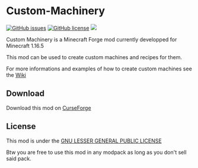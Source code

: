 # Custom-Machinery

[![GitHub issues](https://img.shields.io/github/issues/Frinn38/Custom-Machinery?style=flat-square)](https://github.com/Frinn38/Custom-Machinery/issues)
[![GitHub license](https://img.shields.io/github/license/Frinn38/Custom-Machinery?color=0690ff&style=flat-square)](https://github.com/Frinn38/Custom-Machinery/blob/1.16.5/LICENSE.md)
[![](http://cf.way2muchnoise.eu/custom-machinery.svg?badge_style=flat)](https://minecraft.curseforge.com/projects/custom-machinery)

Custom Machinery is a Minecraft Forge mod currently developped for Minecraft 1.16.5

This mod can be used to create custom machines and recipes for them.

For more informations and examples of how to create custom machines see the [Wiki](https://github.com/Frinn38/Custom-Machinery/wiki)

## Download

Download this mod on [CurseForge](https://www.curseforge.com/minecraft/mc-mods/custom-machinery)

## License

This mod is under the [GNU LESSER GENERAL PUBLIC LICENSE](https://www.curseforge.com/project/457017/license)

Btw you are free to use this mod in any modpack as long as you don't sell said pack.
